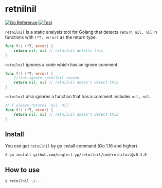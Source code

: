 # retnilnil

[![Go Reference](https://pkg.go.dev/badge/github.com/neglect-yp/retnilnil.svg)](https://pkg.go.dev/github.com/neglect-yp/retnilnil)
[![Test](https://github.com/neglect-yp/retnilnil/actions/workflows/test.yml/badge.svg)](https://github.com/neglect-yp/retnilnil/actions/workflows/test.yml)

`retnilnil` is a static analysis tool for Golang that detects `return nil, nil` in functions with `(*T, error)` as the return type.

```go
func f() (*T, error) {
	return nil, nil // retnilnil detects this
}
```

`retnilnil` ignores a code which has an ignore comment.

```go
func f() (*T, error) {
	//lint:ignore retnilnil reason
	return nil, nil // retnilnil doesn't detect this
}
```

`retnilnil` also ignores a function that has a comment includes `nil, nil`.

```go
// f always returns `nil, nil`
func f() (*T, error) {
	return nil, nil // retnilnil doesn't detect this
}
```

## Install

You can get `retnilnil` by go install command (Go 1.16 and higher).

```
$ go install github.com/neglect-yp/retnilnil/cmd/retnilnil@v0.1.0
```

## How to use

```
$ retnilnil ./...
```
